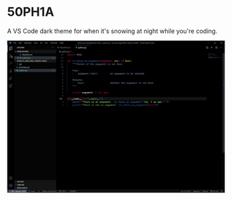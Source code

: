 # 50PH1A

A VS Code dark theme for when it's snowing at night while you're coding.

![A screenshot of Python running on version 0.0.1](https://github.com/t-eckert/50ph1a/blob/main/screenshots/v0.0.1-python.png)